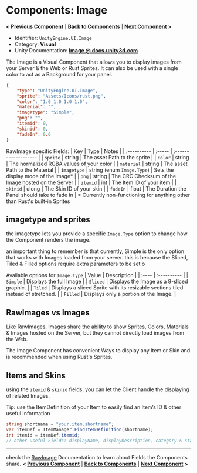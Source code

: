 # Components: Image
**< [Previous Component](/docs/components/UnityEngine.UI.RawImage.md)** | **[Back to Components](/docs/components/README.md)** | **[Next Component](/docs/components/UnityEngine.UI.Text.md) >**

- Identifier: `UnityEngine.UI.Image`
- Category: **Visual**
- Unity Documentation: **[Image @ docs.unity3d.com](https://docs.unity3d.com/Packages/com.unity.ugui@1.0/manual/script-Image.html)**

The Image is a Visual Component that allows you to display images from your Server & the Web or Rust Sprites. It can also be used with a single color to act as a Background for your panel.
```json
{
	"type": "UnityEngine.UI.Image",
	"sprite": "Assets/Icons/rust.png",
	"color": "1.0 1.0 1.0 1.0",
	"material": "",
	"imagetype": "Simple",
	"png": "",
	"itemid": 0,
	"skinid": 0,
    "fadeIn": 0.0
}
```
RawImage specific Fields:
| Key         | Type   | Notes                |
| :---------- | :----- | :------------------- |
| `sprite`    | string | The asset Path to the sprite |
| `color`     | string | The normalized RGBA values of your color |
| `material`  | string | The asset Path to the Material |
| `imagetype` | string (enum `Image.Type`) | Sets the display mode of the Image* |
| `png`       | string | The CRC Checksum of the Image hosted on the Server |
| `itemid`    | int    | The Item ID of your item |
| `skinid`    | ulong  | The Skin ID of your skin |
| `fadeIn`    | float  | The Duration the Panel should take to fade in |
\*  Currently non-functioning for anything other than Rust's built-in Sprites

## imagetype and sprites
the imagetype lets you provide a specific `Image.Type` option to change how the Component renders the image. 

an important thing to remember is that currently, Simple is the only option that works with Images loaded from your server. this is because the Sliced, Tiled & Filled options require extra parameters to be set o

Available options for `Image.Type`
| Value | Description |
| :---- | :---------- |
| `Simple` | Displays the full Image |
| `Sliced` | Displays the Image as a 9-sliced graphic. |
| `Tiled` | Displays a sliced Sprite with its resizable sections tiled instead of stretched. |
| `Filled` | Displays only a portion of the Image. |

## RawImages vs Images
Like RawImages, Images share the ability to show Sprites, Colors, Materials & Images hosted on the Server, but they cannot directly load images from the Web.

The Image Component has convenient Ways to display any Item or Skin and is recommended when using Rust's Sprites.

## Items and Skins
using the  `itemid`  &  `skinid`  fields, you can let the Client handle the displaying of related Images.

Tip: use the ItemDefinition of your Item to easily find an Item’s ID & other useful Information
```c#
string shortname = "your.item.shortname";
var itemDef = ItemManager.FindItemDefinition(shortname);
int itemid = itemDef.itemid;
// other useful Fields: displayName, displayDescription, category & stackable
```


---
check the [RawImage](/docs/components/UnityEngine.UI.RawImage.md) Documentation to learn about Fields the Components share.
**< [Previous Component](/docs/components/UnityEngine.UI.RawImage.md)** | **[Back to Components](/docs/components/README.md)** | **[Next Component](/docs/components/UnityEngine.UI.Text.md) >**
<!--stackedit_data:
eyJoaXN0b3J5IjpbLTg2NTY5NjQ5NSwtNDg1MzQ0OTA3LDcxNj
M1MTQ2MCwtMTU5MDM4MTI5MywtMTcwNjAxNzgwNCwtMjAxNjA3
MDYzNiw1Njk4NDIzMTgsLTE4ODE2MTIyMSwtMTYwNzMyNDU4OS
wtNjYyNjYxMTIwLDE0OTgzMjQ0NjMsMTc4NzEzMjE1NCw5MjA3
NDI0NjAsLTEzMzUzMDQ5ODIsLTQ5NDAxMDE5MSw1ODUwODY1OC
wtMTMyOTAxNzU5MiwyMDkzOTYyMzY0LC0xNzUwMzI5NzQsMTAw
ODQ3OTQxMF19
-->
